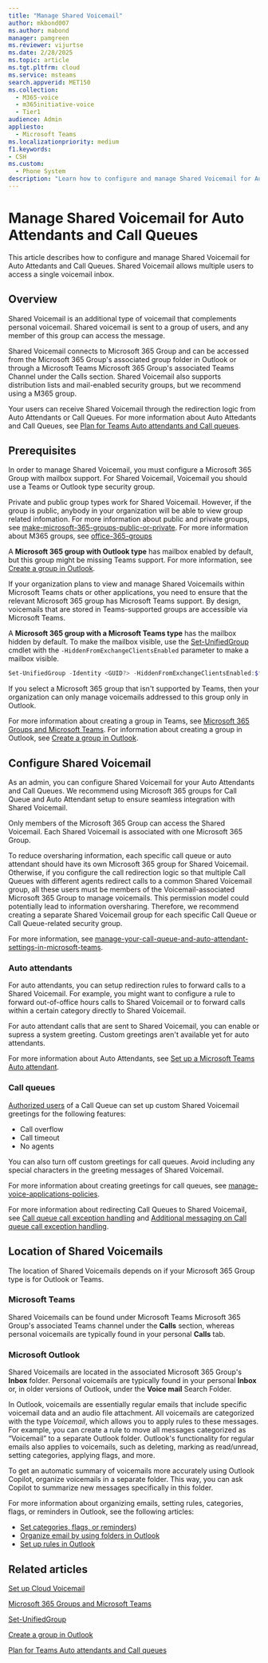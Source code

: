 ```yaml
---
title: "Manage Shared Voicemail"
author: mkbond007
ms.author: mabond
manager: pamgreen
ms.reviewer: vijurtse
ms.date: 2/28/2025
ms.topic: article
ms.tgt.pltfrm: cloud
ms.service: msteams
search.appverid: MET150
ms.collection:
  - M365-voice
  - m365initiative-voice
  - Tier1
audience: Admin
appliesto:
  - Microsoft Teams
ms.localizationpriority: medium
f1.keywords:
- CSH
ms.custom:
  - Phone System
description: "Learn how to configure and manage Shared Voicemail for Auto Attedants and Call Queues."
---
```


# Manage Shared Voicemail for Auto Attendants and Call Queues

This article describes how to configure and manage Shared Voicemail for Auto Attedants and Call Queues. Shared Voicemail allows multiple users to access a single voicemail inbox.

## Overview

Shared Voicemail is an additional type of voicemail that complements personal voicemail. Shared voicemail is sent to a group of users, and any member of this group can access the message.

Shared Voicemail connects to Microsoft 365 Group and can be accessed from the Microsoft 365 Group's associated group folder in Outlook or through a Microsoft Teams Microsoft 365 Group's associated Teams Channel under the Calls section. Shared Voicemail also supports distribution lists and mail-enabled security groups, but we recommend using a M365 group.

Your users can receive Shared Voicemail through the redirection logic from Auto Attendants or Call Queues. For more information about Auto Attedants and Call Queues, see [Plan for Teams Auto attendants and Call queues](plan-auto-attendant-call-queue.md).

## Prerequisites

In order to manage Shared Voicemail, you must configure a Microsoft 365 Group with mailbox support. For Shared Voicemail, Voicemail you should use a Teams or Outlook type security group.

Private and public group types work for Shared Voicemail. However, if the group is public, anybody in your organization will be able to view group related infomation. For more information about public and private groups, see [make-microsoft-365-groups-public-or-private](https://support.microsoft.com/office/c0a991b3-9c56-48b8-bf0f-05530f836b1b). For more information about M365 groups, see [office-365-groups](/microsoft-365/admin/create-groups/office-365-groups)

A **Microsoft 365 group with Outlook type** has mailbox enabled by default, but this group might be missing Teams support. For more information, see [Create a group in Outlook](https://support.microsoft.com/office/04d0c9cf-6864-423c-a380-4fa858f27102).

If your organization plans to view and manage Shared Voicemails within Microsoft Teams chats or other applications, you need to ensure that the relevant Microsoft 365 group has Microsoft Teams support. By design, voicemails that are stored in Teams-supported groups are accessible via Microsoft Teams.

A **Microsoft 365 group with a Microsoft Teams type** has the mailbox hidden by default. To make the mailbox visible, use the [Set-UnifiedGroup](/powershell/module/exchange/set-unifiedgroup) cmdlet with the `-HiddenFromExchangeClientsEnabled` parameter to make a mailbox visible.

  ```powershell
  Set-UnifiedGroup -Identity <GUID?> -HiddenFromExchangeClientsEnabled:$false
  ```

If you select a Microsoft 365 group that isn't supported by Teams, then your organization can only manage voicemails addressed to this group only in Outlook.

For more information about creating a group in Teams, see [Microsoft 365 Groups and Microsoft Teams](/microsoftteams/office-365-groups). For information about creating a group in Outlook, see [Create a group in Outlook](https://support.microsoft.com/office/04d0c9cf-6864-423c-a380-4fa858f27102).

## Configure Shared Voicemail

As an admin, you can configure Shared Voicemail for your Auto Attendants and Call Queues. We recommend using Microsoft 365 groups for Call Queue and Auto Attendant setup to ensure seamless integration with Shared Voicemail.

Only members of the Microsoft 365 Group can access the Shared Voicemail. Each Shared Voicemail is associated with one Microsoft 365 Group.

To reduce oversharing information, each specific call queue or auto attendant should have its own Microsoft 365 group for Shared Voicemail. Otherwise, if you configure the call redirection logic so that multiple Call Queues with different agents redirect calls to a common Shared Voicemail group, all these users must be members of the Voicemail-associated Microsoft 365 Group to manage voicemails. This permission model could potentially lead to information oversharing. Therefore, we recommend creating a separate Shared Voicemail group for each specific Call Queue or Call Queue-related security group. 

For more information, see [manage-your-call-queue-and-auto-attendant-settings-in-microsoft-teams](https://support.microsoft.com/office/52c741c6-8577-4faf-aa5a-c7853e0ab8f8).

### Auto attendants

For auto attendants, you can setup redirection rules to forward calls to a Shared Voicemail. For example, you might want to configure a rule to forward out-of-office hours calls to Shared Voicemail or to forward calls within a certain category directly to Shared Voicemail.

For auto attendant calls that are sent to Shared Voicemail, you can enable or supress a system greeting. Custom greetings aren't available yet for auto attendants.

For more information about Auto Attendants, see [Set up a Microsoft Teams Auto attendant](create-a-phone-system-auto-attendant.md).

### Call queues

[Authorized users](create-a-phone-system-call-queue.md?tabs=authorized-users#tabpanel_1_authorized-users) of a Call Queue can set up custom Shared Voicemail greetings for the following features:

- Call overflow
- Call timeout
- No agents

You can also turn off custom greetings for call queues. Avoid including any special characters in the greeting messages of Shared Voicemail. 

For more information about creating greetings for call queues, see [manage-voice-applications-policies](manage-voice-applications-policies.md).

For more information about redirecting Call Queues to Shared Voicemail, see [Call queue call exception handling](create-a-phone-system-call-queue.md?tabs=call-exception-handling) and [Additional messaging on Call queue call exception handling](create-a-phone-system-call-queue.md?tabs=call-exception-handling-additional-messaging).

## Location of Shared Voicemails

The location of Shared Voicemails depends on if your Microsoft 365 Group type is for Outlook or Teams.

### Microsoft Teams

Shared Voicemails can be found under Microsoft Teams Microsoft 365 Group's associated Teams channel under the **Calls** section, whereas personal voicemails are typically found in your personal **Calls** tab. 

### Microsoft Outlook

Shared Voicemails are located in the associated Microsoft 365 Group's **Inbox** folder. Personal voicemails are typically found in your personal **Inbox** or, in older versions of Outlook, under the **Voice mail** Search Folder.

In Outlook, voicemails are essentially regular emails that include specific voicemail data and an audio file attachment. All voicemails are categorized with the type *Voicemail*, which allows you to apply rules to these messages. For example, you can create a rule to move all messages categorized as “Voicemail” to a separate Outlook folder. Outlook's functionality for regular emails also applies to voicemails, such as deleting, marking as read/unread, setting categories, applying flags, and more.

To get an automatic summary of voicemails more accurately using Outlook Copilot, organize voicemails in a separate folder. This way, you can ask Copilot to summarize new messages specifically in this folder.

For more information about organizing emails, setting rules, categories, flags, or reminders in Outlook, see the following articles:

- [Set categories, flags, or reminders](https://support.microsoft.com/office/a894348d-b308-4185-840f-aff63063d076))
- [Organize email by using folders in Outlook](https://support.microsoft.com/office/0616c259-4bc1-4f35-807d-61eb59ac79c1)
- [Set up rules in Outlook](https://support.microsoft.com/office/75ab719a-2ce8-49a7-a214-6d62b67cbd41)

## Related articles

[Set up Cloud Voicemail](set-up-phone-system-voicemail.md)

[Microsoft 365 Groups and Microsoft Teams](/microsoftteams/office-365-groups)

[Set-UnifiedGroup](/powershell/module/exchange/set-unifiedgroup)

[Create a group in Outlook](https://support.microsoft.com/office/04d0c9cf-6864-423c-a380-4fa858f27102)

[Plan for Teams Auto attendants and Call queues](plan-auto-attendant-call-queue.md)
